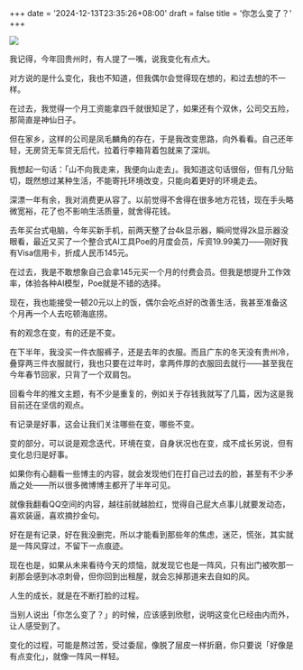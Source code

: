 +++
date = '2024-12-13T23:35:26+08:00'
draft = false
title = '你怎么变了？'
+++

![](https://samdepicgo.oss-cn-hongkong.aliyuncs.com/img/loop_on_A_tiny_person_facing_a_huge_mountain_minimalist_art_d5bbc899-4b15-4b37-b461-02a51614407e.png)

我记得，今年回贵州时，有人提了一嘴，说我变化有点大。

对方说的是什么变化，我也不知道，但我偶尔会觉得现在想的，和过去想的不一样。

在过去，我觉得一个月工资能拿四千就很知足了，如果还有个双休，公司交五险，那简直是神仙日子。

但在家乡，这样的公司是凤毛麟角的存在，于是我改变思路，向外看看。自己还年轻，无房贷无车贷无后代，拉着行李箱背着包就来了深圳。

我想起一句话：「山不向我走来，我便向山走去」。我知道这句话很俗，但有几分贴切，既然想过某种生活，不能寄托环境改变，只能向着更好的环境走去。

深漂一年有余，我对消费更从容了。以前觉得不舍得在很多地方花钱，现在手头略微宽裕，花了也不影响生活质量，就舍得花钱。

去年买台式电脑，今年买新手机，前两天整了台4k显示器，瞬间觉得2k显示器没眼看，最近又买了一个整合式AI工具Poe的月度会员，斥资19.99美刀——刚好我有Visa信用卡，折成人民币145元。

在过去，我是不敢想象自己会拿145元买一个月的付费会员。但我是想提升工作效率，体验各种AI模型，Poe就是不错的选择。

现在，我也能接受一顿20元以上的饭，偶尔会吃点好的改善生活，我甚至准备这个月再一个人去吃顿海底捞。

有的观念在变，有的还是不变。

在下半年，我没买一件衣服裤子，还是去年的衣服。而且广东的冬天没有贵州冷，叠穿两三件衣服就行，我也只要在过年时，拿两件厚的衣服回去就行——甚至我在今年春节回家，只背了一个双肩包。

回看今年的推文主题，有不少是重复的，例如关于存钱我就写了几篇，因为这是我目前还在坚信的观点。

有记录是好事，这会让我们关注哪些在变，哪些不变。

变的部分，可以说是观念迭代，环境在变，自身状况也在变，成不成长另说，但有变化总归是好事。

如果你有心翻看一些博主的内容，就会发现他们在打自己过去的脸，甚至有不少矛盾之处——所以很多微博博主都开了半年可见。

就像我翻看QQ空间的内容，越往前就越脸红，觉得自己屁大点事儿就要发动态，喜欢装逼，喜欢摘抄金句。

好在是有记录，好在我没删完，所以才能看到那些年的焦虑，迷茫，慌张，其实就是一阵风穿过，不留下一点痕迹。

现在也是，如果从未来看待今天的烦恼，就发现它也是一阵风，只有出门被吹那一刹那会感到冰凉刺骨，但你回到出租屋，就会忘掉那道来去自如的风。

人生的成长，就是在不断打脸的过程。

当别人说出「你怎么变了？」的时候，应该感到欣慰，说明这变化已经由内而外，让人感受到了。

变化的过程，可能是熬过苦，受过委屈，像脱了层皮一样折磨，你只要说「好像是有点变化」，就像一阵风一样轻。